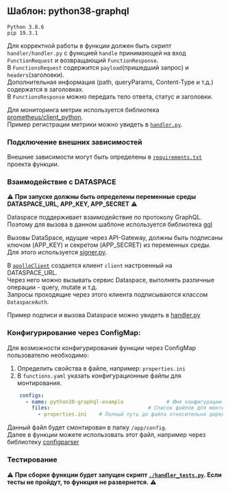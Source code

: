 ## Шаблон: python38-graphql

```
Python 3.8.6 
pip 19.3.1
```
Для корректной работы в функции должен быть скрипт `handler/handler.py` с функцией `handle` принимающей на вход `FunctionRequest` и возвращающий `FunctionResponse`.  
В `FunctionsRequest` содержится `payload`(пришедший запрос) и `headers`(заголовки).  
Дополнительная информация (path, queryParams, Content-Type и т.д.) содержатся в заголовках.  
В `FunctionsResponse` можно передать тело ответа, статус и заголовки.  

Для мониторинга метрик используется библиотека [prometheus/client_python](https://github.com/prometheus/client_python).  
Пример регистрации метрики можно увидеть в [`handler.py`](./handler/handler.py).

### Подключение внешних зависимостей
Внешние зависимости могут быть определены в [`requirements.txt`](./requirements.txt) проекта функции.

### Взаимодействие с DATASPACE
⚠️ **При запуске должны быть определены переменные среды DATASPACE_URL, APP_KEY, APP_SECRET** ⚠️

Dataspace поддерживает взаимодействие по протоколу GraphQL. Поэтому для вызова в данном шаблоне используется библиотека [gql](https://github.com/graphql-python/gql)

Вызовы DataSpace, идущие через API-Gateway, должны быть подписаны ключом (APP_KEY) и секретом (APP_SECRET) из переменных среды.  
Для этого используется [signer.py](./handler/apig_sdk/signer.py).  

В [`apolloClient`](./handler/handler.py) создается клиент `client` настроенный на DATASPACE_URL.  
Через него можно вызывать сервис Dataspace, выполнять различные операции - query, mutate и т.д.  
Запросы проходящие через этого клиента подписываются классом `DataspaceAuth`.

Пример подписи и вызова Dataspace можно увидеть в [handler.py](./handler/handler.py)

### Конфигурирование через ConfigMap:
Для возможности конфигурирования функции через ConfigMap пользователю необходимо:
1) Определить свойства в файле, например: `properties.ini`
2) В ```functions.yaml``` указать конфигурационные файлы для монтирования.
```yaml
    configs:
      - name: python38-graphql-example              # Имя конфигурации. В UI OSE ConfigMap будет называться <имя-функции>-cm-<имя конфигурации>
        files:                                # Список файлов для монтирования
          - properties.ini    # Полный путь до файла относительно директории с функцией
```
Данный файл будет смонтирован в папку `/app/config`.  
Далее в функции можете использовать этот файл, например через библиотеку [configparser](https://docs.python.org/3/library/configparser.html)

### Тестирование
⚠️ **При сборке функции будет запущен скрипт [`./handler_tests.py`](./test_handler.py). Если тесты не пройдут, то функция не развернется.** ⚠️